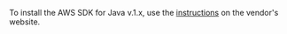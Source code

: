 To install the AWS SDK for Java v.1.x, use the [instructions](https://docs.aws.amazon.com/sdk-for-java/v1/developer-guide/setup-install.html) on the vendor's website.